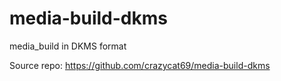 # media-build-dkms
media_build in DKMS format

Source repo:
   https://github.com/crazycat69/media-build-dkms
